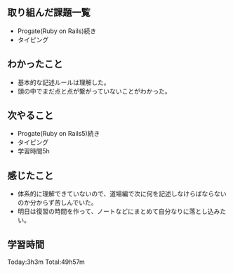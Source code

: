 ## 取り組んだ課題一覧
 - Progate(Ruby on Rails)続き
 - タイピング
## わかったこと
 -  基本的な記述ルールは理解した。
 - 頭の中でまだ点と点が繋がっていないことがわかった。
## 次やること
 - Progate(Ruby on Rails5)続き
 - タイピング
 - 学習時間5h
## 感じたこと
 - 体系的に理解できていないので、道場編で次に何を記述しなけらばならないのか分からず苦しんでいた。
 - 明日は復習の時間を作って、ノートなどにまとめて自分なりに落とし込みたい。
## 学習時間
Today:3h3m  Total:49h57m